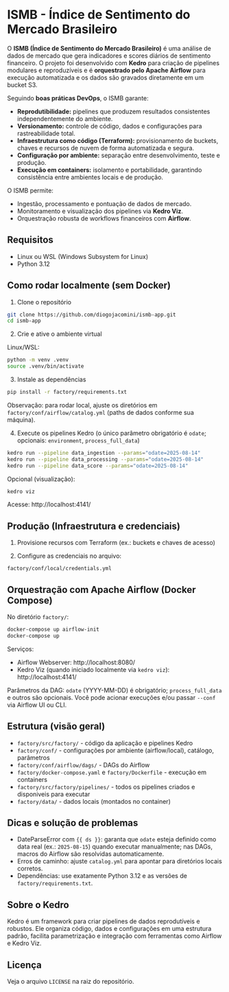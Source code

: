 # ISMB - Índice de Sentimento do Mercado Brasileiro

O **ISMB (Índice de Sentimento do Mercado Brasileiro)** é uma análise de dados de mercado que gera indicadores e scores diários de sentimento financeiro. O projeto foi desenvolvido com **Kedro** para criação de pipelines modulares e reproduzíveis e é **orquestrado pelo Apache Airflow** para execução automatizada e os dados são  gravados diretamente em um bucket S3.

Seguindo **boas práticas DevOps**, o ISMB garante:  
- **Reprodutibilidade:** pipelines que produzem resultados consistentes independentemente do ambiente.  
- **Versionamento:** controle de código, dados e configurações para rastreabilidade total.  
- **Infraestrutura como código (Terraform):** provisionamento de buckets, chaves e recursos de nuvem de forma automatizada e segura.  
- **Configuração por ambiente:** separação entre desenvolvimento, teste e produção.  
- **Execução em containers:** isolamento e portabilidade, garantindo consistência entre ambientes locais e de produção.

O ISMB permite:  
- Ingestão, processamento e pontuação de dados de mercado.  
- Monitoramento e visualização dos pipelines via **Kedro Viz**.  
- Orquestração robusta de workflows financeiros com **Airflow**.  


## Requisitos

- Linux ou WSL (Windows Subsystem for Linux)
- Python 3.12

## Como rodar localmente (sem Docker)

1) Clone o repositório

```bash
git clone https://github.com/diogojacomini/ismb-app.git
cd ismb-app
```

2) Crie e ative o ambiente virtual

Linux/WSL:
```bash
python -m venv .venv
source .venv/bin/activate
```

3) Instale as dependências

```bash
pip install -r factory/requirements.txt
```

Observação: para rodar local, ajuste os diretórios em `factory/conf/airflow/catalog.yml` (paths de dados conforme sua máquina).

4) Execute os pipelines Kedro (o único parâmetro obrigatório é `odate`; opcionais: `environment`, `process_full_data`)

```bash
kedro run --pipeline data_ingestion --params="odate=2025-08-14"
kedro run --pipeline data_processing --params="odate=2025-08-14"
kedro run --pipeline data_score --params="odate=2025-08-14"
```

Opcional (visualização):
```bash
kedro viz
```
Acesse: http://localhost:4141/

## Produção (Infraestrutura e credenciais)

1) Provisione recursos com Terraform (ex.: buckets e chaves de acesso)

2) Configure as credenciais no arquivo:

```
factory/conf/local/credentials.yml
```

## Orquestração com Apache Airflow (Docker Compose)

No diretório `factory/`:

```bash
docker-compose up airflow-init
docker-compose up
```

Serviços:
- Airflow Webserver: http://localhost:8080/
- Kedro Viz (quando iniciado localmente via `kedro viz`): http://localhost:4141/

Parâmetros da DAG: `odate` (YYYY-MM-DD) é obrigatório; `process_full_data` e outros são opcionais. Você pode acionar execuções e/ou passar `--conf` via Airflow UI ou CLI.

## Estrutura (visão geral)

- `factory/src/factory/` - código da aplicação e pipelines Kedro
- `factory/conf/` - configurações por ambiente (airflow/local), catálogo, parâmetros
- `factory/conf/airflow/dags/` - DAGs do Airflow
- `factory/docker-compose.yaml` e `factory/Dockerfile` - execução em containers
- `factory/src/factory/pipelines/` - todos os pipelines criados e disponiveis para executar
- `factory/data/` - dados locais (montados no container)

## Dicas e solução de problemas

- DateParseError com `{{ ds }}`: garanta que `odate` esteja definido como data real (ex.: `2025-08-15`) quando executar manualmente; nas DAGs, macros do Airflow são resolvidas automaticamente.
- Erros de caminho: ajuste `catalog.yml` para apontar para diretórios locais corretos.
- Dependências: use exatamente Python 3.12 e as versões de `factory/requirements.txt`.

## Sobre o Kedro

Kedro é um framework para criar pipelines de dados reprodutíveis e robustos. Ele organiza código, dados e configurações em uma estrutura padrão, facilita parametrização e integração com ferramentas como Airflow e Kedro Viz.

## Licença

Veja o arquivo `LICENSE` na raiz do repositório.
